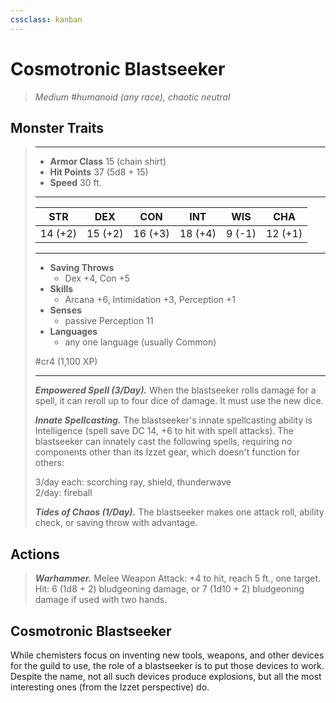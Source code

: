 ```yaml
---
cssclass: kanban
---
```


# Cosmotronic Blastseeker
>*Medium #humanoid (any race), chaotic neutral*
## Monster Traits
>___
>- **Armor Class** 15 (chain shirt)
>- **Hit Points** 37 (5d8 + 15)
>- **Speed** 30 ft.
>___
>|STR|DEX|CON|INT|WIS|CHA|
>|:---:|:---:|:---:|:---:|:---:|:---:|
>|14 (+2)|15 (+2)|16 (+3)|18 (+4)|9 (-1)|12 (+1)|
>___
>- **Saving Throws**
>	 - Dex +4, Con +5
>- **Skills**
>	 - Arcana +6, Intimidation +3, Perception +1
>- **Senses**
>	 - passive Perception 11
>- **Languages**
>	 - any one language (usually Common)
>
> #cr4 (1,100 XP)
>___
>***Empowered Spell (3/Day).*** When the blastseeker rolls damage for a spell, it can reroll up to four dice of damage. It must use the new dice.  
>
>***Innate Spellcasting.*** The blastseeker's innate spellcasting ability is Intelligence (spell save DC 14, +6 to hit with spell attacks). The blastseeker can innately cast the following spells, requiring no components other than its Izzet gear, which doesn't function for others:  
>
>3/day each: scorching ray, shield, thunderwave  
>2/day: fireball  
>
>
>***Tides of Chaos (1/Day).*** The blastseeker makes one attack roll, ability check, or saving throw with advantage.  
>
## Actions
>***Warhammer.*** Melee Weapon Attack: +4 to hit, reach 5 ft., one target. Hit: 6 (1d8 + 2) bludgeoning damage, or 7 (1d10 + 2) bludgeoning damage if used with two hands.
## Cosmotronic Blastseeker
While chemisters focus on inventing new tools, weapons, and other devices for the guild to use, the role of a blastseeker is to put those devices to work. Despite the name, not all such devices produce explosions, but all the most interesting ones (from the Izzet perspective) do.